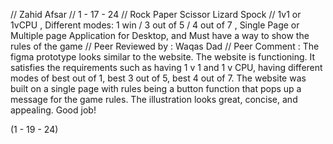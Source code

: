 // Zahid Afsar
// 1 - 17 - 24
// Rock Paper Scissor Lizard Spock 
// 1v1 or 1vCPU , Different modes: 1 win / 3 out of 5 / 4 out of 7 , Single Page or Multiple page Application for Desktop, and Must have a way to show the rules of the game
// Peer Reviewed by : Waqas Dad
// Peer Comment : The figma prototype looks similar to the website. The website is functioning. It satisfies the requirements such as having 1 v 1 and 1 v CPU, having different modes of best out of 1, best 3 out of 5, best 4 out of 7. The website was built on a single page with rules being a button function that pops up a message for the game rules. The illustration looks great, concise, and appealing. Good job!

(1 - 19 - 24)
